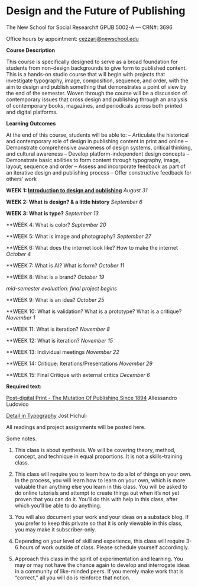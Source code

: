 # **Design and the Future of Publishing**
The New School for Social Research#
GPUB 5002-A — CRN#: 3696

Office hours by appointment: cezzarj@newschool.edu 



**Course Description**

This course is specifically designed to serve as a broad foundation for students from non-design backgrounds 
to give form to published content. This is a hands-on studio course that will begin with projects that investigate typography, image, composition, sequence, and order, with the aim to design and publish something that demonstrates a point of view by the end of the semester. Woven through the course will be a discussion of contemporary issues that cross design and publishing through an analysis of contemporary books, magazines, and periodicals across both printed and digital platforms.


**Learning Outcomes**

At the end of this course, students will be able to:
– Articulate the historical and contemporary role of design in publishing content in print and online
– Demonstrate comprehensive awareness of design systems, critical thinking, and cultural awareness
– Develop platform-independent design concepts
– Demonstrate basic abilities to form content through typography, image, layout, sequence and order
– Assess and incorporate feedback as part of an iterative design and publishing process
– Offer constructive feedback for others’ work


**WEEK 1: [Introduction to design and publishing](https://github.com/juliettecezzar/dfp-f22/wiki/WEEK-01:-Introduction-to-design-and-publishing)** _August 31_

**WEEK 2: What is design? & a little history** _September 6_ 

**WEEK 3: What is type?**  _September 13_

**WEEK 4: What is color? _September 20_

**WEEK 5: What is image and photography? _September 27_

**WEEK 6: What does the internet look like? How to make the internet _October 4_

**WEEK 7: What is AI? What is form? _October 11_

**WEEK 8: What is a brand? _October 19_

_mid-semester evaluation: final project begins_

**WEEK 9: What is an idea? _October 25_ 

**WEEK 10: What is validation? What is a prototype? What is a critique? _November 1_

**WEEK 11: What is iteration? _November 8_

**WEEK 12: What is iteration? _November 15_

**WEEK 13: Individual meetings _November 22_

**WEEK 14: Critique: Iterations/Presentations _November 29_

**WEEK 15: Final Critique with external critics _December 6_


**Required text:**

[Post-digital Print - The Mutation Of Publishing Since 1894](http://postdigitalprint.org/) Allessandro Ludovico

[Detail in Typography](https://www.dropbox.com/s/x5l9l4g0jmjbsmo/hochuli_detail_in_typography.pdf?dl=0) Jost Hichuli

All readings and project assignments will be posted here.


Some notes. 

1) This class is about synthesis. We will be covering theory, method, concept, and technique in equal proportions.
It is not a skills-training class.   

2) This class will require you to learn how to do a lot of things on your own. In the process, you will learn how to learn on your own, which is more valuable than anything else you learn in this class. You will be asked to do online tutorials and attempt to create things out when it’s not yet proven that you can do it. You’ll do this with help in this class, after which you’ll be able to do anything.

3) You will also document your work and your ideas on a substack blog. If you prefer to keep this private so that it is only viewable in this class, you may make it subscriber-only.

4) Depending on your level of skill and experience, this class will require 3-6 hours of work outside of class. Please schedule yourself accordingly.

5) Approach this class in the spirit of experimentation and learning. You may or may not have the chance again to develop and interrogate ideas in a community of like-minded peers. If you merely make work that is “correct,” all you will do is reinforce that notion.
